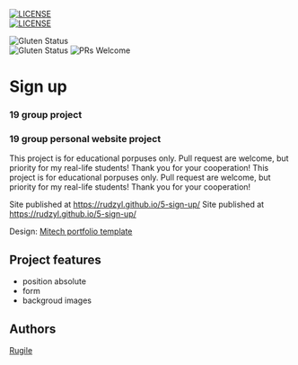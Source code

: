 [![LICENSE](https://img.shields.io/badge/license-MIT-blue.svg?style=flat-square)](https://github.com/belauzas/HTML5-website-template/blob/master/LICENSE.md)	
[![LICENSE](https://img.shields.io/badge/license-MIT-blue.svg?style=flat-square)](https://github.com/belauzas/HTML5-website-template/blob/master/LICENSE.md)

![Gluten Status](https://img.shields.io/badge/Gluten-Free-green.svg)	
![Gluten Status](https://img.shields.io/badge/Gluten-Free-green.svg)
![PRs Welcome](https://img.shields.io/badge/PRs-welcome-brightgreen.svg)


# Sign up
### 19 group project	
### 19 group personal website project

This project is for educational porpuses only. Pull request are welcome, but priority for my real-life students! Thank you for your cooperation!	This project is for educational porpuses only. Pull request are welcome, but priority for my real-life students! Thank you for your cooperation!

Site published at https://rudzyl.github.io/5-sign-up/	Site published at https://rudzyl.github.io/5-sign-up/

Design: [Mitech portfolio template](https://demo.hasthemes.com/mitech-preview/index-infotechno.html)

## Project features
- position absolute
- form
- backgroud images

## Authors
[Rugile](https://github.com/rudzyl)
